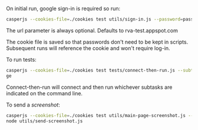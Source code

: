 On initial run, google sign-in is required so run:
```bash
casperjs --cookies-file=./cookies test utils/sign-in.js --password=password --url=url
```
The url parameter is always optional.  Defaults to rva-test.appspot.com

The cookie file is saved so that passwords don't need to be kept in scripts.  
Subsequent runs will reference the cookie and won't require log-in.

To run tests:
```bash
casperjs --cookies-file=./cookies test tests/connect-then-run.js --subtasks=click-stora
ge
```

Connect-then-run will connect and then run whichever subtasks are indicated on the 
command line.

To send a *screenshot*:
```bash
casperjs --cookies-file=./cookies test utils/main-page-screenshot.js --url=url && \
node utils/send-screenshot.js
```
